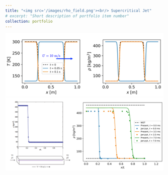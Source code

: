```yaml
---
title: "<img src='/images/rho_field.png'><br/> Supercritical Jet"
# excerpt: "Short description of portfolio item number"
collection: portfolio
---
```


<img src='/images/N2Convection1.png'><br/>
<img src='/images/N2Convection2.png'>
